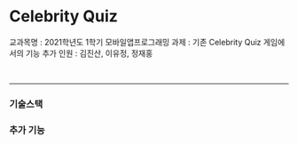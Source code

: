 # Celebrity Quiz

교과목명 : 2021학년도 1학기 모바일앱프로그래밍
과제 : 기존 Celebrity Quiz 게임에서의 기능 추가
인원 : 김진산, 이유정, 정재홍

<br>

---

### 기술스택

### 추가 기능